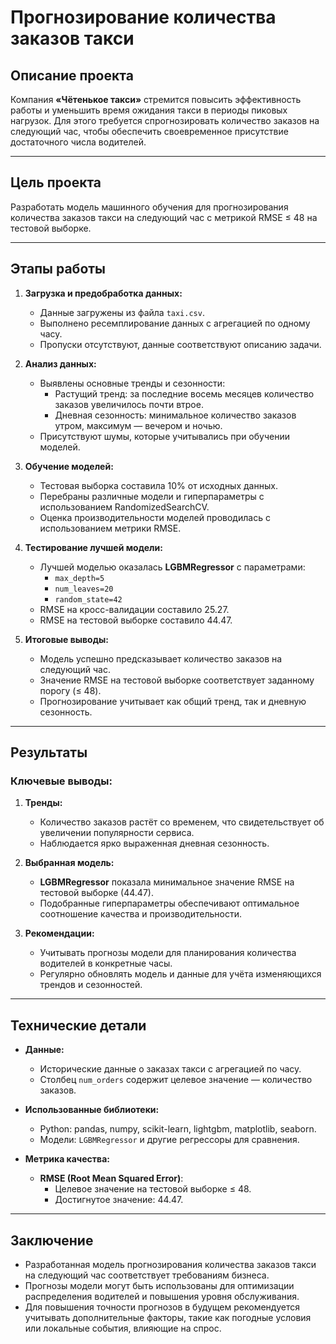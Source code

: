 # Прогнозирование количества заказов такси

## Описание проекта

Компания **«Чётенькое такси»** стремится повысить эффективность работы и уменьшить время ожидания такси в периоды пиковых нагрузок. Для этого требуется спрогнозировать количество заказов на следующий час, чтобы обеспечить своевременное присутствие достаточного числа водителей.  

---

## Цель проекта

Разработать модель машинного обучения для прогнозирования количества заказов такси на следующий час с метрикой RMSE ≤ 48 на тестовой выборке.

---

## Этапы работы

1. **Загрузка и предобработка данных:**
   - Данные загружены из файла `taxi.csv`.
   - Выполнено ресемплирование данных с агрегацией по одному часу.
   - Пропуски отсутствуют, данные соответствуют описанию задачи.

2. **Анализ данных:**
   - Выявлены основные тренды и сезонности:
     - Растущий тренд: за последние восемь месяцев количество заказов увеличилось почти втрое.
     - Дневная сезонность: минимальное количество заказов утром, максимум — вечером и ночью.
   - Присутствуют шумы, которые учитывались при обучении моделей.

3. **Обучение моделей:**
   - Тестовая выборка составила 10% от исходных данных.
   - Перебраны различные модели и гиперпараметры с использованием RandomizedSearchCV.
   - Оценка производительности моделей проводилась с использованием метрики RMSE.

4. **Тестирование лучшей модели:**
   - Лучшей моделью оказалась **LGBMRegressor** с параметрами:
     - `max_depth=5`
     - `num_leaves=20`
     - `random_state=42`
   - RMSE на кросс-валидации составило 25.27.
   - RMSE на тестовой выборке составило 44.47.

5. **Итоговые выводы:**
   - Модель успешно предсказывает количество заказов на следующий час.
   - Значение RMSE на тестовой выборке соответствует заданному порогу (≤ 48).
   - Прогнозирование учитывает как общий тренд, так и дневную сезонность.

---

## Результаты

### Ключевые выводы:
1. **Тренды:**
   - Количество заказов растёт со временем, что свидетельствует об увеличении популярности сервиса.
   - Наблюдается ярко выраженная дневная сезонность.

2. **Выбранная модель:**
   - **LGBMRegressor** показала минимальное значение RMSE на тестовой выборке (44.47).
   - Подобранные гиперпараметры обеспечивают оптимальное соотношение качества и производительности.

3. **Рекомендации:**
   - Учитывать прогнозы модели для планирования количества водителей в конкретные часы.
   - Регулярно обновлять модель и данные для учёта изменяющихся трендов и сезонностей.

---

## Технические детали

- **Данные:**
  - Исторические данные о заказах такси с агрегацией по часу.
  - Столбец `num_orders` содержит целевое значение — количество заказов.

- **Использованные библиотеки:**
  - Python: pandas, numpy, scikit-learn, lightgbm, matplotlib, seaborn.
  - Модели: `LGBMRegressor` и другие регрессоры для сравнения.

- **Метрика качества:**
  - **RMSE (Root Mean Squared Error)**:
    - Целевое значение на тестовой выборке ≤ 48.
    - Достигнутое значение: 44.47.

---

## Заключение

- Разработанная модель прогнозирования количества заказов такси на следующий час соответствует требованиям бизнеса.
- Прогнозы модели могут быть использованы для оптимизации распределения водителей и повышения уровня обслуживания.
- Для повышения точности прогнозов в будущем рекомендуется учитывать дополнительные факторы, такие как погодные условия или локальные события, влияющие на спрос.
